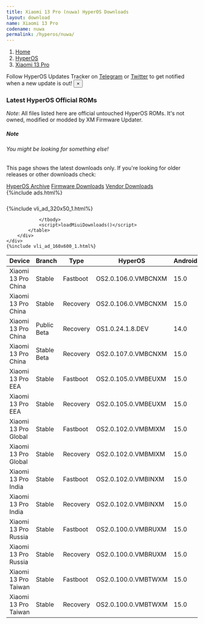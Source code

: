 ```yaml
---
title: Xiaomi 13 Pro (nuwa) HyperOS Downloads
layout: download
name: Xiaomi 13 Pro
codename: nuwa
permalink: /hyperos/nuwa/
---
```

<nav aria-label="breadcrumb">
    <ol class="breadcrumb">
        <li class="breadcrumb-item"><a href="/">Home</a></li>
        <li class="breadcrumb-item"><a href="/hyperos/">HyperOS</a></li>
        <li class="breadcrumb-item active" aria-current="page"><a href="/hyperos/nuwa/">Xiaomi 13 Pro</a></li>
    </ol>
</nav>
<div class="alert alert-primary alert-dismissible fade show" role="alert">
    Follow HyperOS Updates Tracker on <a href="https://t.me/MIUIUpdatesTracker" class="alert-link">Telegram</a>
     or <a href="https://twitter.com/MiFwUpdater" class="alert-link">Twitter</a> to get notified when a new update is out!
    <button type="button" class="close" data-dismiss="alert" aria-label="Close">
        <span aria-hidden="true">&times;</span>
    </button>
</div>

### Latest HyperOS Official ROMs
*Note*: All files listed here are official untouched HyperOS ROMs. It's not owned, modified or modded by XM Firmware Updater.
<div class="card">
  <div class="card-body">
    <h5 class="card-title">Note</h5>
    <h6 class="card-subtitle mb-2 text-muted">You might be looking for something else!</h6>
    <p class="card-text">This page shows the latest downloads only.
     If you're looking for older releases or other downloads check:</p>
    <a href="/archive/hyperos/nuwa/" class="card-link">HyperOS Archive</a>
    <a href="/firmware/nuwa/" class="card-link">Firmware Downloads</a>
    <a href="/vendor/nuwa/" class="card-link">Vendor Downloads</a>
  </div>
</div>
{%include ads.html%}
<div class="row justify-content-center">
    <div class="col-10">
        <div class="table-responsive-md" style="margin-top: 25px;">
            {%include vli_ad_320x50_1.html%}
            <table id="miui" class="display dt-responsive nowrap compact table table-striped table-hover table-sm">
                <thead class="thead-dark">
                    <tr>
                        <th data-ref="device">Device</th>
                        <th data-ref="branch">Branch</th>
                        <th data-ref="type">Type</th>
                        <th data-ref="miui">HyperOS</th>
                        <th data-ref="android">Android</th>
                        <th data-ref="size">Size</th>
                        <th data-ref="size">Date</th>
                        <th data-ref="link">Link</th>
                    </tr>
                </thead>
                <tbody>
                <tr><td>Xiaomi 13 Pro China</td><td>Stable</td><td>Fastboot</td><td>OS2.0.106.0.VMBCNXM</td><td>15.0</td><td>8.6 GB</td><td>2025-04-09</td><td><a href="/hyperos/nuwa/stable/OS2.0.106.0.VMBCNXM/">Download</a></td></tr>
<tr><td>Xiaomi 13 Pro China</td><td>Stable</td><td>Recovery</td><td>OS2.0.106.0.VMBCNXM</td><td>15.0</td><td>6.9 GB</td><td>2025-03-28</td><td><a href="/hyperos/nuwa/stable/OS2.0.106.0.VMBCNXM/">Download</a></td></tr>
<tr><td>Xiaomi 13 Pro China</td><td>Public Beta</td><td>Recovery</td><td>OS1.0.24.1.8.DEV</td><td>14.0</td><td>6.5 GB</td><td>2024-01-12</td><td><a href="/hyperos/nuwa/public beta/OS1.0.24.1.8.DEV/">Download</a></td></tr>
<tr><td>Xiaomi 13 Pro China</td><td>Stable Beta</td><td>Recovery</td><td>OS2.0.107.0.VMBCNXM</td><td>15.0</td><td>6.9 GB</td><td>2025-04-24</td><td><a href="/hyperos/nuwa/stable beta/OS2.0.107.0.VMBCNXM/">Download</a></td></tr>
<tr><td>Xiaomi 13 Pro EEA</td><td>Stable</td><td>Fastboot</td><td>OS2.0.105.0.VMBEUXM</td><td>15.0</td><td>6.9 GB</td><td>2025-04-11</td><td><a href="/hyperos/nuwa/stable/OS2.0.105.0.VMBEUXM/">Download</a></td></tr>
<tr><td>Xiaomi 13 Pro EEA</td><td>Stable</td><td>Recovery</td><td>OS2.0.105.0.VMBEUXM</td><td>15.0</td><td>6.2 GB</td><td>2025-04-03</td><td><a href="/hyperos/nuwa/stable/OS2.0.105.0.VMBEUXM/">Download</a></td></tr>
<tr><td>Xiaomi 13 Pro Global</td><td>Stable</td><td>Fastboot</td><td>OS2.0.102.0.VMBMIXM</td><td>15.0</td><td>7.8 GB</td><td>2025-04-11</td><td><a href="/hyperos/nuwa/stable/OS2.0.102.0.VMBMIXM/">Download</a></td></tr>
<tr><td>Xiaomi 13 Pro Global</td><td>Stable</td><td>Recovery</td><td>OS2.0.102.0.VMBMIXM</td><td>15.0</td><td>6.1 GB</td><td>2025-04-03</td><td><a href="/hyperos/nuwa/stable/OS2.0.102.0.VMBMIXM/">Download</a></td></tr>
<tr><td>Xiaomi 13 Pro India</td><td>Stable</td><td>Fastboot</td><td>OS2.0.102.0.VMBINXM</td><td>15.0</td><td>6.7 GB</td><td>2025-04-11</td><td><a href="/hyperos/nuwa/stable/OS2.0.102.0.VMBINXM/">Download</a></td></tr>
<tr><td>Xiaomi 13 Pro India</td><td>Stable</td><td>Recovery</td><td>OS2.0.102.0.VMBINXM</td><td>15.0</td><td>6.0 GB</td><td>2025-04-03</td><td><a href="/hyperos/nuwa/stable/OS2.0.102.0.VMBINXM/">Download</a></td></tr>
<tr><td>Xiaomi 13 Pro Russia</td><td>Stable</td><td>Fastboot</td><td>OS2.0.100.0.VMBRUXM</td><td>15.0</td><td>8.0 GB</td><td>2025-04-16</td><td><a href="/hyperos/nuwa/stable/OS2.0.100.0.VMBRUXM/">Download</a></td></tr>
<tr><td>Xiaomi 13 Pro Russia</td><td>Stable</td><td>Recovery</td><td>OS2.0.100.0.VMBRUXM</td><td>15.0</td><td>6.0 GB</td><td>2025-04-07</td><td><a href="/hyperos/nuwa/stable/OS2.0.100.0.VMBRUXM/">Download</a></td></tr>
<tr><td>Xiaomi 13 Pro Taiwan</td><td>Stable</td><td>Fastboot</td><td>OS2.0.100.0.VMBTWXM</td><td>15.0</td><td>6.8 GB</td><td>2025-04-11</td><td><a href="/hyperos/nuwa/stable/OS2.0.100.0.VMBTWXM/">Download</a></td></tr>
<tr><td>Xiaomi 13 Pro Taiwan</td><td>Stable</td><td>Recovery</td><td>OS2.0.100.0.VMBTWXM</td><td>15.0</td><td>5.9 GB</td><td>2025-04-03</td><td><a href="/hyperos/nuwa/stable/OS2.0.100.0.VMBTWXM/">Download</a></td></tr>

                </tbody>
                <script>loadMiuiDownloads()</script>
            </table>
        </div>
    </div>
    {%include vli_ad_160x600_1.html%}
</div>
